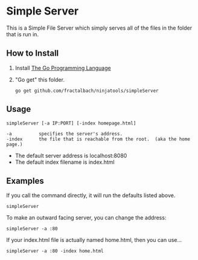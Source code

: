 # Simple Server

This is a Simple File Server which simply serves all of the files in the folder that is run in.

## How to Install

1.  Install [The Go Programming Language](https://golang.org/)

2.  "Go get" this folder.

    ~~~
    go get github.com/fractalbach/ninjatools/simpleServer
    ~~~



## Usage

~~~
simpleServer [-a IP:PORT] [-index homepage.html]

-a          specifies the server's address.
-index      the file that is reachable from the root.  (aka the home page.)
~~~

- The default server address is localhost:8080
- The default index filename is index.html




## Examples

If you call the command directly, it will run the defaults listed above.
~~~
simpleServer
~~~


To make an outward facing server, you can change the address:
~~~
simpleServer -a :80
~~~


If your index.html file is actually named home.html, then you can use...
~~~
simpleServer -a :80 -index home.html
~~~

